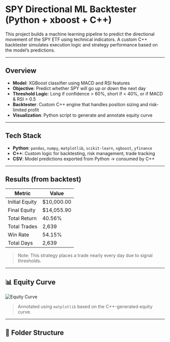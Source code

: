 # SPY Directional ML Backtester (Python + xboost + C++)

This project builds a machine learning pipeline to predict the directional movement of the SPY ETF using technical indicators. A custom C++ backtester simulates execution logic and strategy performance based on the model’s predictions.

---

## Overview

- **Model**: XGBoost classifier using MACD and RSI features  
- **Objective**: Predict whether SPY will go up or down the next day  
- **Threshold Logic**: Long if confidence > 60%, short if < 40%, or if MACD & RSI > 0.5  
- **Backtester**: Custom C++ engine that handles position sizing and risk-limited profit  
- **Visualization**: Python script to generate and annotate equity curve

---

## Tech Stack

- **Python**: `pandas`, `numpy`, `matplotlib`, `scikit-learn`, `xgboost`, `yfinance`  
- **C++**: Custom logic for backtesting, risk management, trade tracking  
- **CSV**: Model predictions exported from Python → consumed by C++

---

## Results (from backtest)

| Metric         | Value        |
|----------------|--------------|
| Initial Equity | $10,000.00   |
| Final Equity   | $14,055.90   |
| Total Return   | 40.56%       |
| Total Trades   | 2,639        |
| Win Rate       | 54.15%       |
| Total Days     | 2,639        |

> Note: This strategy places a trade nearly every day due to signal thresholds.

---

## 📊 Equity Curve

![Equity Curve](equity_curve_plot.png)

> Annotated using `matplotlib` based on the C++-generated equity curve.

---

## 📂 Folder Structure

